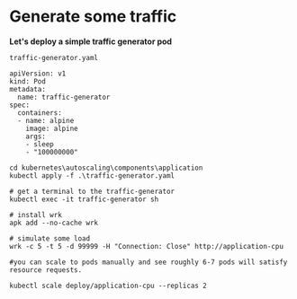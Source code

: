 # Generate some traffic
**Let's deploy a simple traffic generator pod**

`traffic-generator.yaml`

```
apiVersion: v1
kind: Pod
metadata:
  name: traffic-generator
spec:
  containers:
  - name: alpine
    image: alpine
    args:
    - sleep
    - "100000000"
```
```
cd kubernetes\autoscaling\components\application
kubectl apply -f .\traffic-generator.yaml

# get a terminal to the traffic-generator
kubectl exec -it traffic-generator sh

# install wrk
apk add --no-cache wrk

# simulate some load
wrk -c 5 -t 5 -d 99999 -H "Connection: Close" http://application-cpu

```
```
#you can scale to pods manually and see roughly 6-7 pods will satisfy resource requests.

kubectl scale deploy/application-cpu --replicas 2
````
